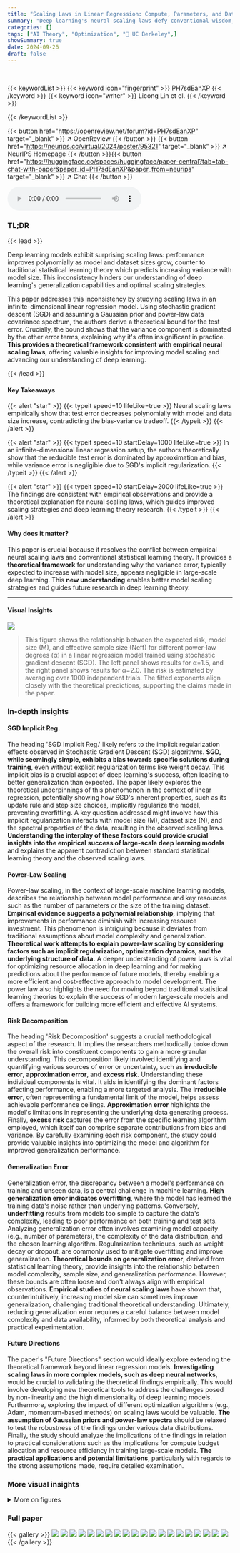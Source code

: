 ```yaml
---
title: "Scaling Laws in Linear Regression: Compute, Parameters, and Data"
summary: "Deep learning's neural scaling laws defy conventional wisdom; this paper uses infinite-dimensional linear regression to theoretically explain this phenomenon, showing that implicit regularization of S..."
categories: []
tags: ["AI Theory", "Optimization", "🏢 UC Berkeley",]
showSummary: true
date: 2024-09-26
draft: false
---
```


<br>

{{< keywordList >}}
{{< keyword icon="fingerprint" >}} PH7sdEanXP {{< /keyword >}}
{{< keyword icon="writer" >}} Licong Lin et el. {{< /keyword >}}
 
{{< /keywordList >}}

{{< button href="https://openreview.net/forum?id=PH7sdEanXP" target="_blank" >}}
↗ OpenReview
{{< /button >}}
{{< button href="https://neurips.cc/virtual/2024/poster/95321" target="_blank" >}}
↗ NeurIPS Homepage
{{< /button >}}{{< button href="https://huggingface.co/spaces/huggingface/paper-central?tab=tab-chat-with-paper&paper_id=PH7sdEanXP&paper_from=neurips" target="_blank" >}}
↗ Chat
{{< /button >}}



<audio controls>
    <source src="https://ai-paper-reviewer.com/PH7sdEanXP/podcast.wav" type="audio/wav">
    Your browser does not support the audio element.
</audio>


### TL;DR


{{< lead >}}

Deep learning models exhibit surprising scaling laws: performance improves polynomially as model and dataset sizes grow, counter to traditional statistical learning theory which predicts increasing variance with model size. This inconsistency hinders our understanding of deep learning's generalization capabilities and optimal scaling strategies.



This paper addresses this inconsistency by studying scaling laws in an infinite-dimensional linear regression model. Using stochastic gradient descent (SGD) and assuming a Gaussian prior and power-law data covariance spectrum, the authors derive a theoretical bound for the test error. Crucially, the bound shows that the variance component is dominated by the other error terms, explaining why it's often insignificant in practice. **This provides a theoretical framework consistent with empirical neural scaling laws**, offering valuable insights for improving model scaling and advancing our understanding of deep learning.

{{< /lead >}}


#### Key Takeaways

{{< alert "star" >}}
{{< typeit speed=10 lifeLike=true >}} Neural scaling laws empirically show that test error decreases polynomially with model and data size increase, contradicting the bias-variance tradeoff. {{< /typeit >}}
{{< /alert >}}

{{< alert "star" >}}
{{< typeit speed=10 startDelay=1000 lifeLike=true >}} In an infinite-dimensional linear regression setup, the authors theoretically show that the reducible test error is dominated by approximation and bias, while variance error is negligible due to SGD's implicit regularization. {{< /typeit >}}
{{< /alert >}}

{{< alert "star" >}}
{{< typeit speed=10 startDelay=2000 lifeLike=true >}} The findings are consistent with empirical observations and provide a theoretical explanation for neural scaling laws, which guides improved scaling strategies and deep learning theory research. {{< /typeit >}}
{{< /alert >}}

#### Why does it matter?
This paper is crucial because it resolves the conflict between empirical neural scaling laws and conventional statistical learning theory.  It provides a **theoretical framework** for understanding why the variance error, typically expected to increase with model size, appears negligible in large-scale deep learning. This **new understanding** enables better model scaling strategies and guides future research in deep learning theory.

------
#### Visual Insights



![](https://ai-paper-reviewer.com/PH7sdEanXP/figures_1_1.jpg)

> This figure shows the relationship between the expected risk, model size (M), and effective sample size (Neff) for different power-law degrees (α) in a linear regression model trained using stochastic gradient descent (SGD).  The left panel shows results for α=1.5, and the right panel shows results for α=2.0.  The risk is estimated by averaging over 1000 independent trials. The fitted exponents align closely with the theoretical predictions, supporting the claims made in the paper.







### In-depth insights


#### SGD Implicit Reg.
The heading 'SGD Implicit Reg.' likely refers to the implicit regularization effects observed in Stochastic Gradient Descent (SGD) algorithms.  **SGD, while seemingly simple, exhibits a bias towards specific solutions during training**, even without explicit regularization terms like weight decay. This implicit bias is a crucial aspect of deep learning's success, often leading to better generalization than expected. The paper likely explores the theoretical underpinnings of this phenomenon in the context of linear regression, potentially showing how SGD's inherent properties, such as its update rule and step size choices, implicitly regularize the model, preventing overfitting.  A key question addressed might involve how this implicit regularization interacts with model size (M), dataset size (N), and the spectral properties of the data, resulting in the observed scaling laws.  **Understanding the interplay of these factors could provide crucial insights into the empirical success of large-scale deep learning models** and explains the apparent contradiction between standard statistical learning theory and the observed scaling laws.

#### Power-Law Scaling
Power-law scaling, in the context of large-scale machine learning models, describes the relationship between model performance and key resources such as the number of parameters or the size of the training dataset.  **Empirical evidence suggests a polynomial relationship**, implying that improvements in performance diminish with increasing resource investment. This phenomenon is intriguing because it deviates from traditional assumptions about model complexity and generalization.  **Theoretical work attempts to explain power-law scaling by considering factors such as implicit regularization, optimization dynamics, and the underlying structure of data.** A deeper understanding of power laws is vital for optimizing resource allocation in deep learning and for making predictions about the performance of future models, thereby enabling a more efficient and cost-effective approach to model development.  The power law also highlights the need for moving beyond traditional statistical learning theories to explain the success of modern large-scale models and offers a framework for building more efficient and effective AI systems.

#### Risk Decomposition
The heading 'Risk Decomposition' suggests a crucial methodological aspect of the research.  It implies the researchers methodically broke down the overall risk into constituent components to gain a more granular understanding. This decomposition likely involved identifying and quantifying various sources of error or uncertainty, such as **irreducible error**, **approximation error**, and **excess risk**.  Understanding these individual components is vital.  It aids in identifying the dominant factors affecting performance, enabling a more targeted analysis.  The **irreducible error**, often representing a fundamental limit of the model, helps assess achievable performance ceilings.  **Approximation error** highlights the model's limitations in representing the underlying data generating process.  Finally, **excess risk** captures the error from the specific learning algorithm employed, which itself can comprise separate contributions from bias and variance. By carefully examining each risk component, the study could provide valuable insights into optimizing the model and algorithm for improved generalization performance.

#### Generalization Error
Generalization error, the discrepancy between a model's performance on training and unseen data, is a central challenge in machine learning.  **High generalization error indicates overfitting**, where the model has learned the training data's noise rather than underlying patterns. Conversely, **underfitting** results from models too simple to capture the data's complexity, leading to poor performance on both training and test sets.  Analyzing generalization error often involves examining model capacity (e.g., number of parameters), the complexity of the data distribution, and the chosen learning algorithm.  Regularization techniques, such as weight decay or dropout, are commonly used to mitigate overfitting and improve generalization.  **Theoretical bounds on generalization error**, derived from statistical learning theory, provide insights into the relationship between model complexity, sample size, and generalization performance.  However, these bounds are often loose and don't always align with empirical observations.  **Empirical studies of neural scaling laws** have shown that, counterintuitively, increasing model size can sometimes improve generalization, challenging traditional theoretical understanding.  Ultimately, reducing generalization error requires a careful balance between model complexity and data availability, informed by both theoretical analysis and practical experimentation.

#### Future Directions
The paper's "Future Directions" section would ideally explore extending the theoretical framework beyond linear regression models.  **Investigating scaling laws in more complex models, such as deep neural networks**, would be crucial to validating the theoretical findings empirically.  This would involve developing new theoretical tools to address the challenges posed by non-linearity and the high dimensionality of deep learning models.  Furthermore, exploring the impact of different optimization algorithms (e.g., Adam, momentum-based methods) on scaling laws would be valuable.  **The assumption of Gaussian priors and power-law spectra** should be relaxed to test the robustness of the findings under various data distributions.  Finally, the study should analyze the implications of the findings in relation to practical considerations such as the implications for compute budget allocation and resource efficiency in training large-scale models. **The practical applications and potential limitations**, particularly with regards to the strong assumptions made, require detailed examination.


### More visual insights

<details>
<summary>More on figures
</summary>


![](https://ai-paper-reviewer.com/PH7sdEanXP/figures_7_1.jpg)

> The figure shows the relationship between the expected risk, the effective sample size, and the model size for two different power-law degrees (a=1.5 and a=2).  Each plot shows two lines: one representing the actual risk values and another from a linear fit on the log-log scale. The slopes of the fitted lines (k) are reported, and error bars representing the standard deviation of the risk estimations are also presented.


![](https://ai-paper-reviewer.com/PH7sdEanXP/figures_34_1.jpg)

> This figure shows the empirical risk (the mean squared error) of the last iteration of stochastic gradient descent (SGD) in an infinite-dimensional linear regression model.  The risk is plotted against the effective sample size (Neff) and model size (M) for two different power-law degrees (a = 1.5 and a = 2.0). The effective sample size is the number of samples divided by the logarithm of the number of samples.  The plots show the empirical risk decreases as both Neff and M increase, confirming the scaling laws observed. The fitted exponents of the empirical relationship are close to theoretical predictions, supporting the analysis of the model.


![](https://ai-paper-reviewer.com/PH7sdEanXP/figures_34_2.jpg)

> This figure shows the relationship between the expected risk (minus irreducible risk), effective sample size, and model size for two different power-law degrees (a=1.5 and a=2). The error bars represent the standard deviation obtained from 100 independent runs. Linear functions are fitted to the log-log scale data and their slopes (k) are reported.


</details>






### Full paper

{{< gallery >}}
<img src="https://ai-paper-reviewer.com/PH7sdEanXP/1.png" class="grid-w50 md:grid-w33 xl:grid-w25" />
<img src="https://ai-paper-reviewer.com/PH7sdEanXP/2.png" class="grid-w50 md:grid-w33 xl:grid-w25" />
<img src="https://ai-paper-reviewer.com/PH7sdEanXP/3.png" class="grid-w50 md:grid-w33 xl:grid-w25" />
<img src="https://ai-paper-reviewer.com/PH7sdEanXP/4.png" class="grid-w50 md:grid-w33 xl:grid-w25" />
<img src="https://ai-paper-reviewer.com/PH7sdEanXP/5.png" class="grid-w50 md:grid-w33 xl:grid-w25" />
<img src="https://ai-paper-reviewer.com/PH7sdEanXP/6.png" class="grid-w50 md:grid-w33 xl:grid-w25" />
<img src="https://ai-paper-reviewer.com/PH7sdEanXP/7.png" class="grid-w50 md:grid-w33 xl:grid-w25" />
<img src="https://ai-paper-reviewer.com/PH7sdEanXP/8.png" class="grid-w50 md:grid-w33 xl:grid-w25" />
<img src="https://ai-paper-reviewer.com/PH7sdEanXP/9.png" class="grid-w50 md:grid-w33 xl:grid-w25" />
<img src="https://ai-paper-reviewer.com/PH7sdEanXP/10.png" class="grid-w50 md:grid-w33 xl:grid-w25" />
<img src="https://ai-paper-reviewer.com/PH7sdEanXP/11.png" class="grid-w50 md:grid-w33 xl:grid-w25" />
<img src="https://ai-paper-reviewer.com/PH7sdEanXP/12.png" class="grid-w50 md:grid-w33 xl:grid-w25" />
<img src="https://ai-paper-reviewer.com/PH7sdEanXP/13.png" class="grid-w50 md:grid-w33 xl:grid-w25" />
<img src="https://ai-paper-reviewer.com/PH7sdEanXP/14.png" class="grid-w50 md:grid-w33 xl:grid-w25" />
<img src="https://ai-paper-reviewer.com/PH7sdEanXP/15.png" class="grid-w50 md:grid-w33 xl:grid-w25" />
<img src="https://ai-paper-reviewer.com/PH7sdEanXP/16.png" class="grid-w50 md:grid-w33 xl:grid-w25" />
<img src="https://ai-paper-reviewer.com/PH7sdEanXP/17.png" class="grid-w50 md:grid-w33 xl:grid-w25" />
<img src="https://ai-paper-reviewer.com/PH7sdEanXP/18.png" class="grid-w50 md:grid-w33 xl:grid-w25" />
<img src="https://ai-paper-reviewer.com/PH7sdEanXP/19.png" class="grid-w50 md:grid-w33 xl:grid-w25" />
<img src="https://ai-paper-reviewer.com/PH7sdEanXP/20.png" class="grid-w50 md:grid-w33 xl:grid-w25" />
{{< /gallery >}}